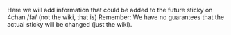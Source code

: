 Here we will add information that could be added to the future sticky on 4chan /fa/ (not the wiki, that is)
Remember: We have no guarantees that the actual sticky will be changed (just the wiki).

